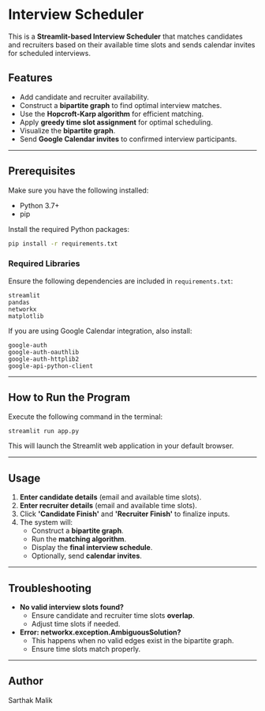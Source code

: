 # Interview Scheduler

This is a **Streamlit-based Interview Scheduler** that matches candidates and recruiters based on their available time slots and sends calendar invites for scheduled interviews.

## Features
- Add candidate and recruiter availability.
- Construct a **bipartite graph** to find optimal interview matches.
- Use the **Hopcroft-Karp algorithm** for efficient matching.
- Apply **greedy time slot assignment** for optimal scheduling.
- Visualize the **bipartite graph**.
- Send **Google Calendar invites** to confirmed interview participants.

---

## Prerequisites
Make sure you have the following installed:
- Python 3.7+
- pip

Install the required Python packages:
```sh
pip install -r requirements.txt
```

### Required Libraries
Ensure the following dependencies are included in `requirements.txt`:
```
streamlit
pandas
networkx
matplotlib
```

If you are using Google Calendar integration, also install:
```
google-auth
google-auth-oauthlib
google-auth-httplib2
google-api-python-client
```

---

## How to Run the Program
Execute the following command in the terminal:
```sh
streamlit run app.py
```

This will launch the Streamlit web application in your default browser.

---

## Usage
1. **Enter candidate details** (email and available time slots).
2. **Enter recruiter details** (email and available time slots).
3. Click **'Candidate Finish'** and **'Recruiter Finish'** to finalize inputs.
4. The system will:
   - Construct a **bipartite graph**.
   - Run the **matching algorithm**.
   - Display the **final interview schedule**.
   - Optionally, send **calendar invites**.

---

## Troubleshooting
- **No valid interview slots found?**
  - Ensure candidate and recruiter time slots **overlap**.
  - Adjust time slots if needed.
- **Error: networkx.exception.AmbiguousSolution?**
  - This happens when no valid edges exist in the bipartite graph.
  - Ensure time slots match properly.

---

## Author
Sarthak Malik

